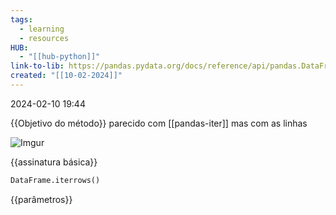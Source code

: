 ```yaml
---
tags:
  - learning
  - resources
HUB:
  - "[[hub-python]]"
link-to-lib: https://pandas.pydata.org/docs/reference/api/pandas.DataFrame.iterrows.html
created: "[[10-02-2024]]"
---
```

2024-02-10 19:44

{{Objetivo do método}}
parecido com [[pandas-iter]] mas com as linhas

![Imgur](https://i.imgur.com/gsVxv2M.png)

{{assinatura básica}}

```python
DataFrame.iterrows()
```

{{parâmetros}}

